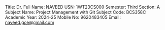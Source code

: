Title: Dr.
Full Name: NAVEED
USN: 1WT23CS000
Semester: Third
Section: A
Subject Name: Project Management with Git
Subject Code: BCS358C
Academic Year:  2024-25
Mobile No: 9620483405
Email: naveed.gce@gmail.com 
